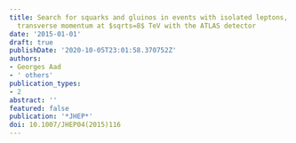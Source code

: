 ```yaml
---
title: Search for squarks and gluinos in events with isolated leptons, jets and missing
  transverse momentum at $sqrts=8$ TeV with the ATLAS detector
date: '2015-01-01'
draft: true
publishDate: '2020-10-05T23:01:58.370752Z'
authors:
- Georges Aad
- ' others'
publication_types:
- 2
abstract: ''
featured: false
publication: '*JHEP*'
doi: 10.1007/JHEP04(2015)116
---
```


